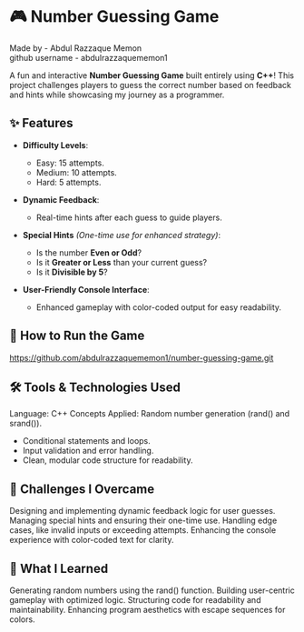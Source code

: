 # 🎮 Number Guessing Game
Made by - Abdul Razzaque Memon<br>
github username - abdulrazzaquememon1

A fun and interactive **Number Guessing Game** built entirely using **C++**! This project challenges players to guess the correct number based on feedback and hints while showcasing my journey as a programmer.

## ✨ Features

- **Difficulty Levels**: 
  - Easy: 15 attempts.
  - Medium: 10 attempts.
  - Hard: 5 attempts.

- **Dynamic Feedback**: 
  - Real-time hints after each guess to guide players.

- **Special Hints** *(One-time use for enhanced strategy)*:
  - Is the number **Even or Odd**?
  - Is it **Greater or Less** than your current guess?
  - Is it **Divisible by 5**?

- **User-Friendly Console Interface**: 
  - Enhanced gameplay with color-coded output for easy readability.

## 🚀 How to Run the Game
https://github.com/abdulrazzaquememon1/number-guessing-game.git

## 🛠️ Tools & Technologies Used

Language: C++
Concepts Applied:
Random number generation (rand() and srand()).
  - Conditional statements and loops.
  - Input validation and error handling.
  - Clean, modular code structure for readability.
## 🤔 Challenges I Overcame
Designing and implementing dynamic feedback logic for user guesses.
Managing special hints and ensuring their one-time use.
Handling edge cases, like invalid inputs or exceeding attempts.
Enhancing the console experience with color-coded text for clarity.
## 🌟 What I Learned
Generating random numbers using the rand() function.
Building user-centric gameplay with optimized logic.
Structuring code for readability and maintainability.
Enhancing program aesthetics with escape sequences for colors.

